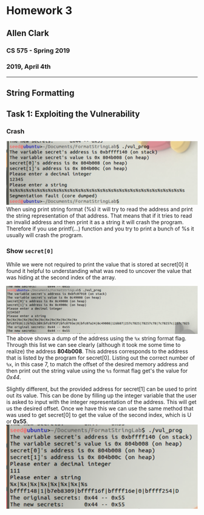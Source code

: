 # Homework 3

## Allen Clark

### CS 575 - Spring 2019

### 2019, April 4th

----

## String Formatting

## Task 1: Exploiting the Vulnerability

### Crash

![Task 1 Crash](printf_task1_crash.png)
When using print string format (%s) it will try to read the address and print the string representation of that address. That means that if it tries to read an invalid address and then print it as a string it will crash the program. Therefore if you use printf(…) function and you try to print a bunch of %s it usually will crash the program.

### Show `secret[0]`

While we were not required to print the value that is stored at secret[0] it found it helpful to understanding what was need to uncover the value that was hiding at the second index of the array.

![Task 1 Address](printf_task1_address.png)
The above shows a dump of the address using the `%x` string format flag. Through this list we can see clearly (although it took me some time to realize) the address **804b008**. This address corresponds to the address that is listed by the program for secret[0]. Listing out the correct number of `%x`, in this case 7, to match the offset of the desired memory address and then print out the string value using the `%s` format flag get's the value for *0x44*.

Slightly different, but the provided address for secret[1] can be used to print out its value. This can be done by filling up the integer variable that the user is asked to input with the integer representation of the address. This will get us the desired offset. Once we have this we can use the same method that was used to get secret[0] to get the value of the second index, which is U or **0x55**.
![Task 1 Secret[0]](printf_task1_showD.png)
